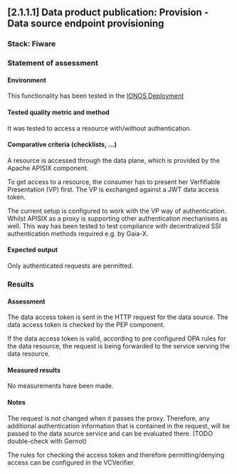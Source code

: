 ## [2.1.1.1] Data product publication: Provision - Data source endpoint provisioning

### Stack: Fiware

### Statement of assessment

#### Environment

This functionality has been tested in the [IONOS Deployment](/deployment/fiware/README.md)

#### Tested quality metric and method

It was tested to access a resource with/without authentication.

#### Comparative criteria (checklists, ...)

A resource is accessed through the data plane, which is provided by the Apache APISIX component.

To get access to a resource, the consumer has to present her Verfifiable Presentation (VP) first. The VP is exchanged against a JWT data access token.

The current setup is configured to work with the VP way of authentication. Whilst APISIX as a proxy is supporting other authentication mechanisms as well. This way has been tested to test compliance with decentralized SSI authentication methods required e.g. by Gaia-X.

#### Expected output

Only authenticated requests are permitted.

### Results

#### Assessment

The data access token is sent in the HTTP request for the data source. The data access token is checked by the PEP component.

If the data access token is valid, according to pre configured OPA rules for the data resource, the request is being forwarded to the service serving the data resource.

#### Measured results

No measurements have been made.

#### Notes

The request is not changed when it passes the proxy. Therefore, any additional authentication information that is contained in the request, will be passed to the data source service and can be evaluated there. (TODO double-check with Gernot)

The rules for checking the access token and therefore permitting/denying access can be configured in the VCVerifier.